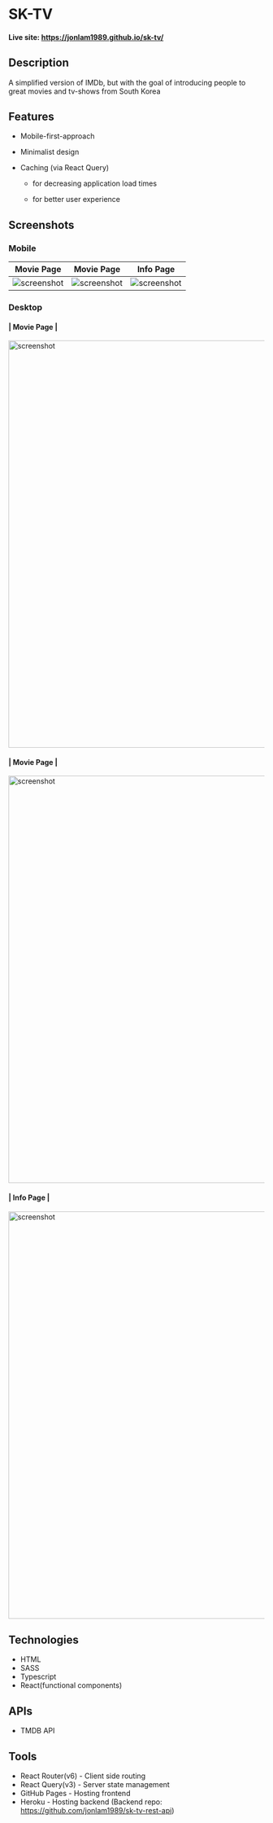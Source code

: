 # SK-TV

#### Live site: https://jonlam1989.github.io/sk-tv/

## Description

A simplified version of IMDb, but with the goal of introducing people to great movies and tv-shows from South Korea

## Features

- Mobile-first-approach

- Minimalist design

- Caching (via React Query)
    - for decreasing application load times
    
    - for better user experience    

## Screenshots

### Mobile

| Movie Page | Movie Page | Info Page |
|------------|------------|-----------|
|<img src='https://user-images.githubusercontent.com/88560266/167148368-47b5dc93-0786-46e4-b155-1e5519345337.png' alt='screenshot' />|<img src='https://user-images.githubusercontent.com/88560266/167150219-d864dfc8-476c-4076-91ba-51ae20e65c0b.png' alt='screenshot' />|<img src='https://user-images.githubusercontent.com/88560266/167150231-336217eb-1de9-4bb8-a738-5e5c2094bd7b.png' alt='screenshot' />|

### Desktop

#### | Movie Page |
<img src='https://user-images.githubusercontent.com/88560266/167151393-3a51013a-617f-4b77-8b93-c75de9aee19e.png' alt='screenshot' width='800px' />

#### | Movie Page |
<img src='https://user-images.githubusercontent.com/88560266/167151397-5573bc7a-df8a-4166-8e5a-75e7574e2934.png' alt='screenshot' width='800px' />

#### | Info Page |
<img src='https://user-images.githubusercontent.com/88560266/167151400-cbe28fec-93a9-492e-8bbd-6b60e0d11742.png' alt='screenshot' width='800px' />

## Technologies

- HTML
- SASS
- Typescript
- React(functional components)

## APIs

- TMDB API

## Tools

- React Router(v6) - Client side routing
- React Query(v3) - Server state management
- GitHub Pages - Hosting frontend
- Heroku - Hosting backend (Backend repo: https://github.com/jonlam1989/sk-tv-rest-api)
